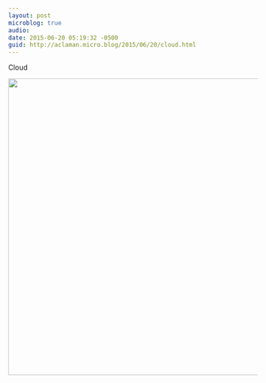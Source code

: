 ```yaml
---
layout: post
microblog: true
audio: 
date: 2015-06-20 05:19:32 -0500
guid: http://aclaman.micro.blog/2015/06/20/cloud.html
---
```

Cloud

<img src="http://micro.alexclaman.com/uploads/2018/910d3c9a99.jpg" width="600" height="600" />
